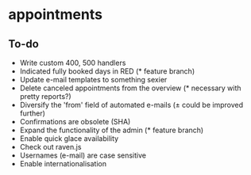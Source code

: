 appointments
============


To-do
-----

- Write custom 400, 500 handlers
- Indicated fully booked days in RED (* feature branch)
- Update e-mail templates to something sexier
- Delete canceled appointments from the overview (* necessary with pretty reports?)
- Diversify the 'from' field of automated e-mails (± could be improved further)
- Confirmations are obsolete (SHA)
- Expand the functionality of the admin (* feature branch)
- Enable quick glace availability
- Check out raven.js
- Usernames (e-mail) are case sensitive
- Enable internationalisation